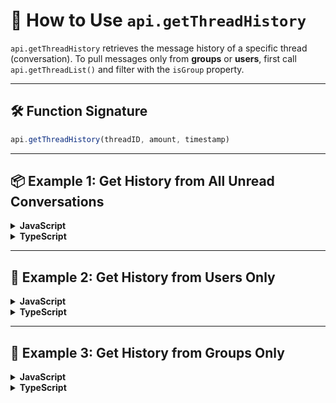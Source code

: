 # 📜 How to Use `api.getThreadHistory`

`api.getThreadHistory` retrieves the message history of a specific thread (conversation).
To pull messages only from **groups** or **users**, first call `api.getThreadList()` and filter with the `isGroup` property.

---

## 🛠 Function Signature

```js
api.getThreadHistory(threadID, amount, timestamp)
```

---

## 📦 Example 1: Get History from **All Unread** Conversations

<details>
<summary><strong>JavaScript</strong></summary>

```javascript
/**
 * @typedef {Object} Thread
 * @property {string}  threadID
 * @property {number}  unreadCount
 * @property {boolean} isGroup
 *
 * @typedef {Object} Message
 * @property {string} senderID
 * @property {string} body
 */

try {
  console.log("Checking for all unread messages…");
  const threads = await api.getThreadList(20, null, ["INBOX"]);
  const unreadThreads = threads.filter(t => t.unreadCount > 0);

  if (unreadThreads.length === 0) {
    console.log("No unread messages found.");
    return;
  }
  console.log(`Found ${unreadThreads.length} unread conversation(s).`);

  for (const thread of unreadThreads) {
    const history = await api.getThreadHistory(
      thread.threadID,
      thread.unreadCount,
      null
    );

    console.log(`\n— Thread ID: ${thread.threadID} | Is Group: ${thread.isGroup}`);
    history.reverse().forEach(msg =>
      console.log(`👤 ${msg.senderID}: ${msg.body}`)
    );
    console.log("");
  }
} catch (/** @type {any} */ e) {
  console.error("Failed to process messages:", e);
}
```

</details>

<details>
<summary><strong>TypeScript</strong></summary>

```ts
interface Thread {
  threadID:    string;
  unreadCount: number;
  isGroup:     boolean;
  threadName?: string;
}

interface Message {
  senderID: string;
  body:     string;
}

try {
  console.log("Checking for all unread messages…");
  const threads: Thread[] = await api.getThreadList(20, null, ["INBOX"]);
  const unreadThreads = threads.filter(t => t.unreadCount > 0);

  if (unreadThreads.length === 0) {
    console.log("No unread messages found.");
    return;
  }
  console.log(`Found ${unreadThreads.length} unread conversation(s).`);

  for (const thread of unreadThreads) {
    const history: Message[] = await api.getThreadHistory(
      thread.threadID,
      thread.unreadCount,
      null
    );

    console.log(`\n— Thread ID: ${thread.threadID} | Is Group: ${thread.isGroup}`);
    history.reverse().forEach(msg =>
      console.log(`👤 ${msg.senderID}: ${msg.body}`)
    );
    console.log("");
  }
} catch (e: unknown) {
  console.error("Failed to process messages:", e);
}
```

</details>

---

## 👤 Example 2: Get History from **Users Only**

<details>
<summary><strong>JavaScript</strong></summary>

```javascript
try {
  console.log("Checking for unread messages from USERS only…");
  const threads = await api.getThreadList(20, null, ["INBOX"]);
  const userThreads = threads.filter(t => t.unreadCount > 0 && !t.isGroup);

  if (userThreads.length === 0) {
    console.log("No unread user messages found.");
    return;
  }
  console.log(`Found ${userThreads.length} unread user conversation(s).`);

  for (const thread of userThreads) {
    const history = await api.getThreadHistory(
      thread.threadID,
      thread.unreadCount,
      null
    );

    console.log(`\n— User Thread ID: ${thread.threadID}`);
    history.reverse().forEach(msg =>
      console.log(`👤 ${msg.senderID}: ${msg.body}`)
    );
    console.log("");
  }
} catch (/** @type {any} */ e) {
  console.error("Failed to process user messages:", e);
}
```

</details>

<details>
<summary><strong>TypeScript</strong></summary>

```ts
try {
  console.log("Checking for unread messages from USERS only…");
  const threads: Thread[] = await api.getThreadList(20, null, ["INBOX"]);
  const userThreads = threads.filter(t => t.unreadCount > 0 && !t.isGroup);

  if (userThreads.length === 0) {
    console.log("No unread user messages found.");
    return;
  }
  console.log(`Found ${userThreads.length} unread user conversation(s).`);

  for (const thread of userThreads) {
    const history: Message[] = await api.getThreadHistory(
      thread.threadID,
      thread.unreadCount,
      null
    );

    console.log(`\n— User Thread ID: ${thread.threadID}`);
    history.reverse().forEach(msg =>
      console.log(`👤 ${msg.senderID}: ${msg.body}`)
    );
    console.log("");
  }
} catch (e: unknown) {
  console.error("Failed to process user messages:", e);
}
```

</details>

---

## 👥 Example 3: Get History from **Groups Only**

<details>
<summary><strong>JavaScript</strong></summary>

```javascript
try {
  console.log("Checking for unread messages from GROUPS only…");
  const threads = await api.getThreadList(20, null, ["INBOX"]);
  const groupThreads = threads.filter(t => t.unreadCount > 0 && t.isGroup);

  if (groupThreads.length === 0) {
    console.log("No unread group messages found.");
    return;
  }
  console.log(`Found ${groupThreads.length} unread group conversation(s).`);

  for (const thread of groupThreads) {
    const history = await api.getThreadHistory(
      thread.threadID,
      thread.unreadCount,
      null
    );

    console.log(`\n— Group: ${thread.threadName} | ID: ${thread.threadID}`);
    history.reverse().forEach(msg =>
      console.log(`👤 ${msg.senderID}: ${msg.body}`)
    );
    console.log("");
  }
} catch (/** @type {any} */ e) {
  console.error("Failed to process group messages:", e);
}
```

</details>

<details>
<summary><strong>TypeScript</strong></summary>

```ts
try {
  console.log("Checking for unread messages from GROUPS only…");
  const threads: Thread[] = await api.getThreadList(20, null, ["INBOX"]);
  const groupThreads = threads.filter(t => t.unreadCount > 0 && t.isGroup);

  if (groupThreads.length === 0) {
    console.log("No unread group messages found.");
    return;
  }
  console.log(`Found ${groupThreads.length} unread group conversation(s).`);

  for (const thread of groupThreads) {
    const history: Message[] = await api.getThreadHistory(
      thread.threadID,
      thread.unreadCount,
      null
    );

    console.log(`\n— Group: ${thread.threadName} | ID: ${thread.threadID}`);
    history.reverse().forEach(msg =>
      console.log(`👤 ${msg.senderID}: ${msg.body}`)
    );
    console.log("");
  }
} catch (e: unknown) {
  console.error("Failed to process group messages:", e);
}
```

</details>
